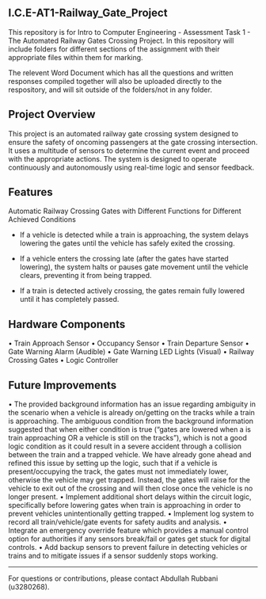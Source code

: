## I.C.E-AT1-Railway_Gate_Project


This repository is for Intro to Computer Engineering - Assessment Task 1 - The Automated Railway Gates Crossing Project. In this repository will include folders for different sections of the assignment with their appropriate files within them for marking. 

The relevent Word Document which has all the questions and written responses compiled together will also be uploaded directly to the respository, and will sit outside of the folders/not in any folder.


##   Project Overview
This project is an automated railway gate crossing system designed to ensure the safety of oncoming passengers at the gate crossing intersection. It uses a multitude of sensors to determine the current event and proceed with the appropriate actions. The system is designed to operate continuously and autonomously using real-time logic and sensor feedback.

##   Features
Automatic Railway Crossing Gates with Different Functions for Different Achieved Conditions
-	If a vehicle is detected while a train is approaching, the system delays lowering the gates until the vehicle has safely exited the crossing.

-	If a vehicle enters the crossing late (after the gates have started lowering), the system halts or pauses gate movement until the vehicle clears, preventing it from being trapped.

-	If a train is detected actively crossing, the gates remain fully lowered until it has completely passed.

##   Hardware Components
•	Train Approach Sensor
•	Occupancy Sensor
•	Train Departure Sensor
•	Gate Warning Alarm (Audible)
•	Gate Warning LED Lights (Visual)
•	Railway Crossing Gates
•	Logic Controller


##   Future Improvements
•	The provided background information has an issue regarding ambiguity in the scenario when a vehicle is already on/getting on the tracks while a train is approaching. The ambiguous condition from the background information suggested that when either condition is true (“gates are lowered when a is train approaching OR a vehicle is still on the tracks”), which is not a good logic condition as it could result in a severe accident through a collision between the train and a trapped vehicle.  We have already gone ahead and refined this issue by setting up the logic, such that if a vehicle is present/occupying the track, the gates must not immediately lower, otherwise the vehicle may get trapped. Instead, the gates will raise for the vehicle to exit out of the crossing and will then close once the vehicle is no longer present.
•	Implement additional short delays within the circuit logic, specifically before lowering gates when train is approaching in order to prevent vehicles unintentionally getting trapped. 
•	Implement log system to record all train/vehicle/gate events for safety audits and analysis.
•	Integrate an emergency override feature which provides a manual control option for authorities if any sensors break/fail or gates get stuck for digital controls.
•	Add backup sensors to prevent failure in detecting vehicles or trains and to mitigate issues if a sensor suddenly stops working.

---

For questions or contributions, please contact Abdullah Rubbani (u3280268).
